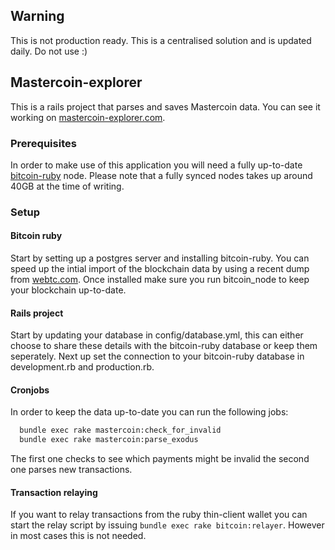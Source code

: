 ## Warning ##
This is not production ready. This is a centralised solution and is updated daily. Do not use :)

## Mastercoin-explorer ##
This is a rails project that parses and saves Mastercoin data. You can see it working on [mastercoin-explorer.com](http://mastercoin-explorer.com).

### Prerequisites ###

In order to make use of this application you will need a fully up-to-date [bitcoin-ruby](http://github.com/lian/bitcoin-ruby) node. Please note that a fully synced nodes takes up around 40GB at the time of writing.

### Setup ###

#### Bitcoin ruby ####
Start by setting up a postgres server and installing bitcoin-ruby. You can speed up the intial import of the blockchain data by using a recent dump from [webtc.com](http://dumps.webbtc.com/). Once installed make sure you run bitcoin_node to keep your blockchain up-to-date.

#### Rails project ####

Start by updating your database in config/database.yml, this can either choose to share these details with the bitcoin-ruby database or keep them seperately. Next up set the connection to your bitcoin-ruby database in development.rb and production.rb.

#### Cronjobs ####

In order to keep the data up-to-date you can run the following jobs: 

```bash
  bundle exec rake mastercoin:check_for_invalid
  bundle exec rake mastercoin:parse_exodus
```

The first one checks to see which payments might be invalid the second one parses new transactions.

#### Transaction relaying ####
If you want to relay transactions from the ruby thin-client wallet you can start the relay script by issuing ```bundle exec rake bitcoin:relayer```. However in most cases this is not needed.
